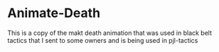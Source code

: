 # Animate-Death
This is a copy of the makt death animation that was used in black belt tactics that I sent to some owners and is being used in pjl-tactics
